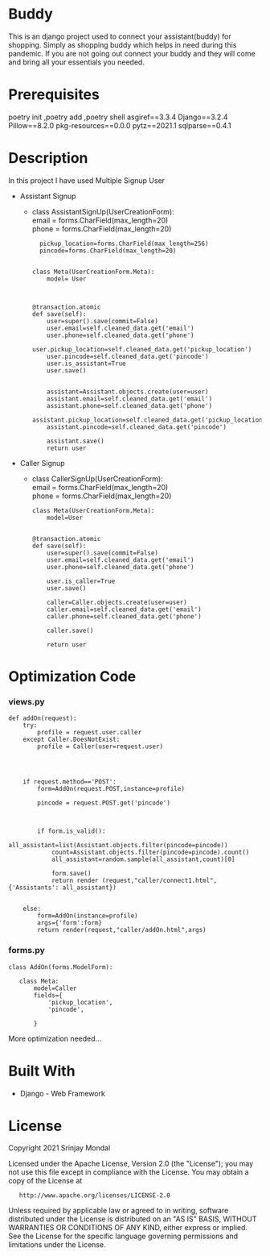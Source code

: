 # Buddy
 This is an django project used to connect your assistant(buddy) for shopping. Simply as shopping buddy which helps in need during this pandemic. If you are not going out connect your buddy and they will come and bring all your essentials you needed.

# Prerequisites
  poetry init ,poetry add ,poetry shell
        asgiref==3.3.4
        Django==3.2.4
        Pillow==8.2.0
        pkg-resources==0.0.0
        pytz==2021.1
        sqlparse==0.4.1
 
# Description
 In this project I have used Multiple Signup User
  - Assistant Signup
    -   class AssistantSignUp(UserCreationForm):<br />
              email = forms.CharField(max_length=20)<br />
              phone = forms.CharField(max_length=20)<br />

              pickup_location=forms.CharField(max_length=256)
              pincode=forms.CharField(max_length=20)


            class Meta(UserCreationForm.Meta):
                model= User
    
       

            @transaction.atomic
            def save(self):
                user=super().save(commit=False)
                user.email=self.cleaned_data.get('email')
                user.phone=self.cleaned_data.get('phone')
                user.pickup_location=self.cleaned_data.get('pickup_location')
                user.pincode=self.cleaned_data.get('pincode')
                user.is_assistant=True
                user.save()


                assistant=Assistant.objects.create(user=user)
                assistant.email=self.cleaned_data.get('email')
                assistant.phone=self.cleaned_data.get('phone')
                assistant.pickup_location=self.cleaned_data.get('pickup_location')
                assistant.pincode=self.cleaned_data.get('pincode')
        
                assistant.save()
                return user
      
  - Caller Signup
    -   class CallerSignUp(UserCreationForm):<br />
            email = forms.CharField(max_length=20)<br />
            phone = forms.CharField(max_length=20)<br />

            class Meta(UserCreationForm.Meta):
                model=User
        

            @transaction.atomic
            def save(self):
                user=super().save(commit=False)
                user.email=self.cleaned_data.get('email')
                user.phone=self.cleaned_data.get('phone')
             
                user.is_caller=True
                user.save()
      
                caller=Caller.objects.create(user=user)
                caller.email=self.cleaned_data.get('email')
                caller.phone=self.cleaned_data.get('phone')
       
                caller.save()
  
                return user

      



# Optimization Code

### views.py
    def addOn(request):
        try:
            profile = request.user.caller
        except Caller.DoesNotExist:
            profile = Caller(user=request.user)
    


        
        if request.method=='POST':
            form=AddOn(request.POST,instance=profile)

            pincode = request.POST.get('pincode')

        
         
            if form.is_valid():
                all_assistant=list(Assistant.objects.filter(pincode=pincode))
                count=Assistant.objects.filter(pincode=pincode).count()
                all_assistant=random.sample(all_assistant,count)[0]
            
                form.save()
                return render (request,"caller/connect1.html",{'Assistants': all_assistant})
            

        else:
            form=AddOn(instance=profile)
            args={'form':form}
            return render(request,"caller/addOn.html",args) 


### forms.py
    class AddOn(forms.ModelForm):
    
       class Meta:
           model=Caller
           fields={
               'pickup_location',
               'pincode',

           }

More optimization needed...
# Built With
 - Django - Web Framework
    

# License

 Copyright 2021 Srinjay Mondal

   Licensed under the Apache License, Version 2.0 (the "License");
   you may not use this file except in compliance with the License.
   You may obtain a copy of the License at

       http://www.apache.org/licenses/LICENSE-2.0

   Unless required by applicable law or agreed to in writing, software
   distributed under the License is distributed on an "AS IS" BASIS,
   WITHOUT WARRANTIES OR CONDITIONS OF ANY KIND, either express or implied.
   See the License for the specific language governing permissions and
   limitations under the License.
